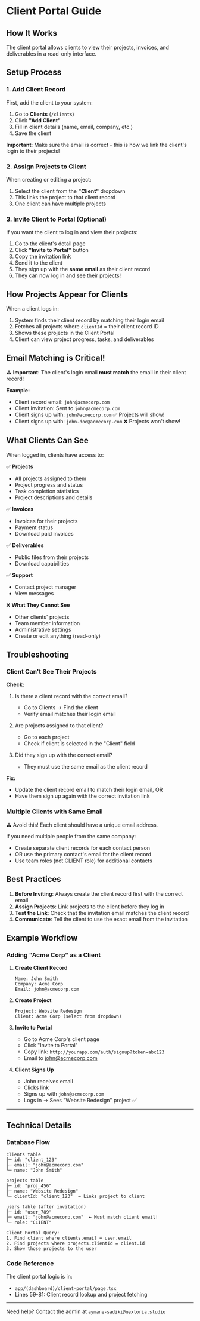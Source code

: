 # Client Portal Guide

## How It Works

The client portal allows clients to view their projects, invoices, and deliverables in a read-only interface.

## Setup Process

### 1. Add Client Record

First, add the client to your system:

1. Go to **Clients** (`/clients`)
2. Click **"Add Client"**
3. Fill in client details (name, email, company, etc.)
4. Save the client

**Important**: Make sure the email is correct - this is how we link the client's login to their projects!

### 2. Assign Projects to Client

When creating or editing a project:

1. Select the client from the **"Client"** dropdown
2. This links the project to that client record
3. One client can have multiple projects

### 3. Invite Client to Portal (Optional)

If you want the client to log in and view their projects:

1. Go to the client's detail page
2. Click **"Invite to Portal"** button
3. Copy the invitation link
4. Send it to the client
5. They sign up with the **same email** as their client record
6. They can now log in and see their projects!

## How Projects Appear for Clients

When a client logs in:

1. System finds their client record by matching their login email
2. Fetches all projects where `clientId` = their client record ID
3. Shows these projects in the Client Portal
4. Client can view project progress, tasks, and deliverables

## Email Matching is Critical!

⚠️ **Important**: The client's login email **must match** the email in their client record!

**Example:**

- Client record email: `john@acmecorp.com`
- Client invitation: Sent to `john@acmecorp.com`
- Client signs up with: `john@acmecorp.com` ✅ Projects will show!
- Client signs up with: `john.doe@acmecorp.com` ❌ Projects won't show!

## What Clients Can See

When logged in, clients have access to:

✅ **Projects**

- All projects assigned to them
- Project progress and status
- Task completion statistics
- Project descriptions and details

✅ **Invoices**

- Invoices for their projects
- Payment status
- Download paid invoices

✅ **Deliverables**

- Public files from their projects
- Download capabilities

✅ **Support**

- Contact project manager
- View messages

❌ **What They Cannot See**

- Other clients' projects
- Team member information
- Administrative settings
- Create or edit anything (read-only)

## Troubleshooting

### Client Can't See Their Projects

**Check:**

1. Is there a client record with the correct email?

   - Go to Clients → Find the client
   - Verify email matches their login email

2. Are projects assigned to that client?

   - Go to each project
   - Check if client is selected in the "Client" field

3. Did they sign up with the correct email?
   - They must use the same email as the client record

**Fix:**

- Update the client record email to match their login email, OR
- Have them sign up again with the correct invitation link

### Multiple Clients with Same Email

⚠️ Avoid this! Each client should have a unique email address.

If you need multiple people from the same company:

- Create separate client records for each contact person
- OR use the primary contact's email for the client record
- Use team roles (not CLIENT role) for additional contacts

## Best Practices

1. **Before Inviting**: Always create the client record first with the correct email
2. **Assign Projects**: Link projects to the client before they log in
3. **Test the Link**: Check that the invitation email matches the client record
4. **Communicate**: Tell the client to use the exact email from the invitation

## Example Workflow

### Adding "Acme Corp" as a Client

1. **Create Client Record**

   ```
   Name: John Smith
   Company: Acme Corp
   Email: john@acmecorp.com
   ```

2. **Create Project**

   ```
   Project: Website Redesign
   Client: Acme Corp (select from dropdown)
   ```

3. **Invite to Portal**

   - Go to Acme Corp's client page
   - Click "Invite to Portal"
   - Copy link: `http://yourapp.com/auth/signup?token=abc123`
   - Email to john@acmecorp.com

4. **Client Signs Up**
   - John receives email
   - Clicks link
   - Signs up with `john@acmecorp.com`
   - Logs in → Sees "Website Redesign" project ✅

---

## Technical Details

### Database Flow

```
clients table
├─ id: "client_123"
├─ email: "john@acmecorp.com"
└─ name: "John Smith"

projects table
├─ id: "proj_456"
├─ name: "Website Redesign"
└─ clientId: "client_123"  ← Links project to client

users table (after invitation)
├─ id: "user_789"
├─ email: "john@acmecorp.com"  ← Must match client email!
└─ role: "CLIENT"

Client Portal Query:
1. Find client where clients.email = user.email
2. Find projects where projects.clientId = client.id
3. Show those projects to the user
```

### Code Reference

The client portal logic is in:

- `app/(dashboard)/client-portal/page.tsx`
- Lines 59-81: Client record lookup and project fetching

---

Need help? Contact the admin at `aymane-sadiki@nextoria.studio`
